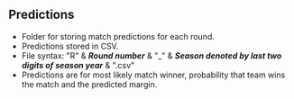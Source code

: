 ## Predictions  
- Folder for storing match predictions for each round.  
- Predictions stored in CSV.  
- File syntax: "R" & **_Round number_** & "_" & **_Season denoted by last two digits of season year_** & ".csv"
- Predictions are for most likely match winner, probability that team wins the match and the predicted margin.
